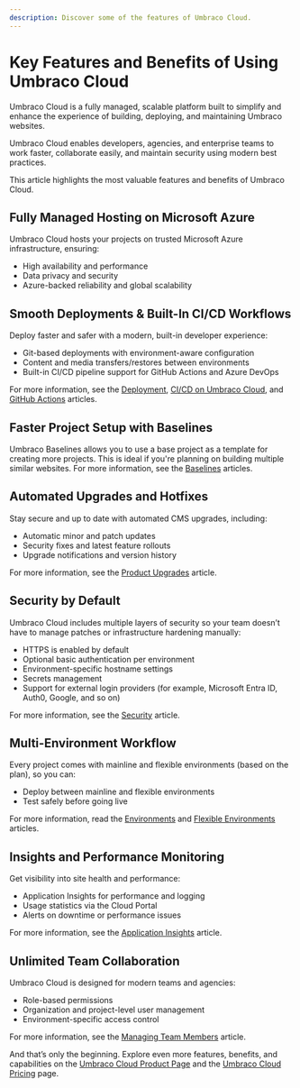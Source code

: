 ```yaml
---
description: Discover some of the features of Umbraco Cloud.
---
```


# Key Features and Benefits of Using Umbraco Cloud

Umbraco Cloud is a fully managed, scalable platform built to simplify and enhance the experience of building, deploying, and maintaining Umbraco websites.

Umbraco Cloud enables developers, agencies, and enterprise teams to work faster, collaborate easily, and maintain security using modern best practices.

This article highlights the most valuable features and benefits of Umbraco Cloud.

## Fully Managed Hosting on Microsoft Azure

Umbraco Cloud hosts your projects on trusted Microsoft Azure infrastructure, ensuring:

* High availability and performance
* Data privacy and security
* Azure-backed reliability and global scalability

## Smooth Deployments & Built-In CI/CD Workflows

Deploy faster and safer with a modern, built-in developer experience:

* Git-based deployments with environment-aware configuration
* Content and media transfers/restores between environments
* Built-in CI/CD pipeline support for GitHub Actions and Azure DevOps

For more information, see the [Deployment](../../build-and-customize-your-solution/handle-deployments-and-environments/deployment/), [CI/CD on Umbraco Cloud](../../build-and-customize-your-solution/handle-deployments-and-environments/umbraco-cicd/), and [GitHub Actions](../../build-and-customize-your-solution/handle-deployments-and-environments/umbraco-cicd/samplecicdpipeline/github-actions.md) articles.

## Faster Project Setup with Baselines

Umbraco Baselines allows you to use a base project as a template for creating more projects. This is ideal if you're planning on building multiple similar websites. For more information, see the [Baselines](../../begin-your-cloud-journey/creating-a-cloud-project/baselines.md) articles.

## Automated Upgrades and Hotfixes

Stay secure and up to date with automated CMS upgrades, including:

* Automatic minor and patch updates
* Security fixes and latest feature rollouts
* Upgrade notifications and version history

For more information, see the [Product Upgrades](../../optimize-and-maintain-your-site/manage-product-upgrades/product-upgrades/) article.

## Security by Default

Umbraco Cloud includes multiple layers of security so your team doesn’t have to manage patches or infrastructure hardening manually:

* HTTPS is enabled by default
* Optional basic authentication per environment
* Environment-specific hostname settings
* Secrets management
* Support for external login providers (for example, Microsoft Entra ID, Auth0, Google, and so on)

For more information, see the [Security](../../build-and-customize-your-solution/set-up-your-project/security/) article.

## Multi-Environment Workflow

Every project comes with mainline and flexible environments (based on the plan), so you can:

* Deploy between mainline and flexible environments&#x20;
* Test safely before going live

For more information, read the [Environments](../../begin-your-cloud-journey/project-features/environments.md) and [Flexible Environments](../../begin-your-cloud-journey/project-features/flexible-environments.md) articles.

## Insights and Performance Monitoring

Get visibility into site health and performance:

* Application Insights for performance and logging
* Usage statistics via the Cloud Portal
* Alerts on downtime or performance issues

For more information, see the [Application Insights](../../expand-your-projects-capabilities/external-services/application-insights.md) article.

## Unlimited Team Collaboration

Umbraco Cloud is designed for modern teams and agencies:

* Role-based permissions
* Organization and project-level user management
* Environment-specific access control

For more information, see the [Managing Team Members](../../begin-your-cloud-journey/project-features/team-members/) article.

And that’s only the beginning. Explore even more features, benefits, and capabilities on the [Umbraco Cloud Product Page](https://umbraco.com/products/umbraco-cloud/) and the [Umbraco Cloud Pricing](https://umbraco.com/products/umbraco-cloud/pricing/) page.
